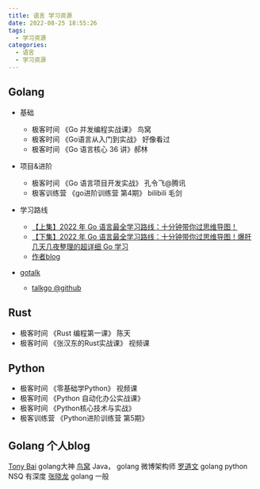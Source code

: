 ```yaml
---
title: 语言 学习资源
date: 2022-08-25 18:55:26
tags:
  - 学习资源
categories:
  - 语言
  - 学习资源  
---
```


<p></p>
<!-- more -->

## Golang
+ 基础
    + 极客时间 《Go 并发编程实战课》  鸟窝 
    + 极客时间 《Go语言从入门到实战》 好像看过
    + 极客时间 《Go 语言核心 36 讲》郝林
+ 项目&进阶       
    + 极客时间 《Go 语言项目开发实战》  孔令飞@腾讯
    + 极客训练营 《go进阶训练营 第4期》 bilibili 毛剑  

+ 学习路线
  + [【上集】2022 年 Go 语言最全学习路线：十分钟带你过思维导图！](https://www.bilibili.com/video/BV1YY4y1g7RU?vd_source=f6e8c1128f9f264c5ab8d9411a644036)
  + [【下集】2022 年 Go 语言最全学习路线：十分钟带你过思维导图！爆肝几天几夜整理的超详细 Go 学习](https://www.bilibili.com/video/BV1DZ4y1q78E/?vd_source=f6e8c1128f9f264c5ab8d9411a644036)
  + [作者blog](https://maiyang.me/)

+ [gotalk](https://talkgo.org/)
  + [talkgo @github](https://github.com/talkgo/night)

## Rust
+ 极客时间 《Rust 编程第一课》  陈天
+ 极客时间 《张汉东的Rust实战课》 视频课

## Python
+ 极客时间 《零基础学Python》  视频课
+ 极客时间 《Python 自动化办公实战课》
+ 极客时间 《Python核心技术与实战》
+ 极客训练营  《Python进阶训练营 第5期》


##  Golang 个人blog
[Tony Bai](https://tonybai.com/) golang大神
[鸟窝]() Java， golang  微博架构师 
[罗道文](http://luodw.cc/)  golang python NSQ 有深度
[张晓龙](https://www.jianshu.com/u/1381dc29fed9)  golang 一般

